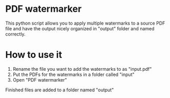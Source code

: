 # PDF watermarker
This python script allows you to apply multiple watermarks to a source PDF file and have the output nicely organized in "output" folder and named correctly.
# How to use it 
1. Rename the file you want to add the watermarks to as "input.pdf"
2. Put the PDFs for the watermarks in a folder called "input"
3. Open "PDF watermarker"

Finished files are added to a folder named "output"

